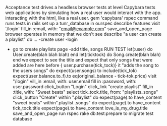 Acceptance test
drives a headless browser
tests at  level
Capybara tests web applications by simulating how a real user would interact with the app. interacting with the html, like a real user.
gem 'capybara'
rspec command runs tests in rails
set up a tunr_database
in ourspec describe features
visit '/login'
fill_in :email, with: "email@example.com"
save_and_open_page
browser operates in memory that we don't see 
describe "a user can create a playlist" do ... 
-create user
-login
- go to create playlists page
-add title, songs
RUN TEST
let(:user) do User.create(blah blah blah) end
let(:ticktock) do Song.create(blah blah) end
we expect to see the title and expect that only songs that were added are here
before {  user.purchase(tick_tock)}
it "adds the song to the users songs" do 
expect(user.songs) to include(tick_tok)
expect(user.balance.to_f).to eq(original_balance - tick-tok.price)
visit "/login" 
vill_in :email, with: user.email
fill in :password, with: user.password
click_button "Login"
click_link "create playlist"
fill_in :title, with: "Sweet beats"
select tick_tock.title, from: "playlists_songs"
click_button "Create"
within ".playlist" do
expect(page).to have_content "sweet beats"
within".playlist .songs" do
expect(page).to have_content tick_tock.title
expect(page).to have_content love_is_my_drug.title
save_and_open_page
run rspec
rake db:test:prepare to migrate test database
















